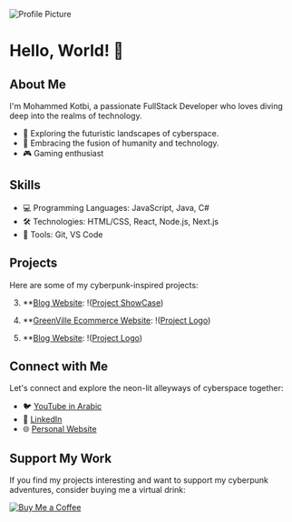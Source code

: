 ![Profile Picture](https://media.licdn.com/dms/image/D4E16AQF-ZTqpOqlsTQ/profile-displaybackgroundimage-shrink_350_1400/0/1694969691477?e=1720656000&v=beta&t=w814KONGU1qE52zZwU2_X_FVQhgipgYYYb3VLxziZXo)

# Hello, World! 👋

## About Me

I'm Mohammed Kotbi, a passionate FullStack Developer who loves diving deep into the realms of technology. 

- 🌌 Exploring the futuristic landscapes of cyberspace.
- 🤖 Embracing the fusion of humanity and technology.
- 🎮 Gaming enthusiast

## Skills

- 💻 Programming Languages: JavaScript, Java, C#
- 🛠️ Technologies: HTML/CSS, React, Node.js, Next.js
- 🔧 Tools: Git, VS Code

## Projects

Here are some of my cyberpunk-inspired projects:

3. **[Blog Website](new-portfolio-z3hb.onrender.com/):
   !([Project ShowCase](https://github.com/shadowofleaf96/React-Vite-PortFolio/raw/master/mockup.png?raw=true))

3. **[GreenVille Ecommerce Website](https://greenville-frontend.onrender.com/):
   !([Project Logo](https://github.com/shadowofleaf96/Ecommerce-Final-Project/raw/main/client/src/assets/logo.png?raw=true))

3. **[Blog Website](https://blog-website-7mkl.onrender.com/):
   !([Project Logo](https://github.com/shadowofleaf96/BlogWebsite/raw/master/public/images/Screenshot%202023-12-19%20213148.png?raw=true))

## Connect with Me

Let's connect and explore the neon-lit alleyways of cyberspace together:

- 🐦 [YouTube in Arabic](https://www.youtube.com/channel/UC9_eEbHsL_1TL1O67Fwe7Yw)
- 💼 [LinkedIn](https://www.linkedin.com/in/mkotbi)
- 🌐 [Personal Website](https://new-portfolio-z3hb.onrender.com/)

## Support My Work

If you find my projects interesting and want to support my cyberpunk adventures, consider buying me a virtual drink:

[![Buy Me a Coffee](https://img.shields.io/badge/Buy%20Me%20a%20Coffee-Donate-orange)](https://ko-fi.com/shadowofleaf96)
